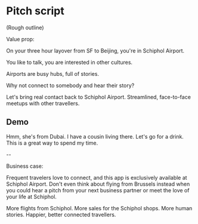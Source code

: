 Pitch script
==

(Rough outline)

Value prop:

On your three hour layover from SF to Beijing, you're in Schiphol Airport.

You like to talk, you are interested in other cultures.

Airports are busy hubs, full of stories.

Why not connect to somebody and hear their story?

Let's bring real contact back to Schiphol Airport. Streamlined, face-to-face meetups with other travellers.

Demo
--

Hmm, she's from Dubai. I have a cousin living there. Let's go for a drink. This is a great way to spend my time.

--

Business case:

Frequent travelers love to connect, and this app is exclusively available at Schiphol Airport. Don't even think about flying from Brussels instead when you could hear a pitch from your next business partner or meet the love of your life at Schiphol.

More flights from Schiphol. More sales for the Schiphol shops. More human stories. Happier, better connected travellers.